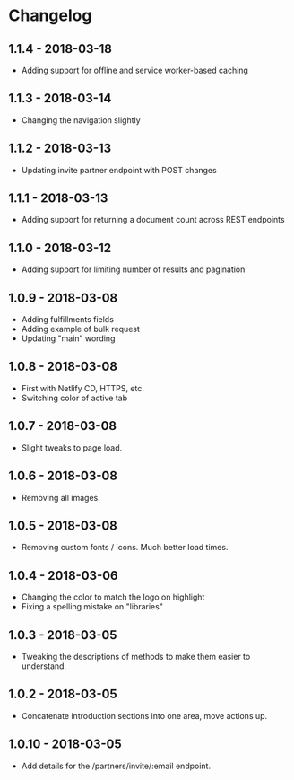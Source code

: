# Changelog

## 1.1.4 - 2018-03-18

* Adding support for offline and service worker-based caching

## 1.1.3 - 2018-03-14

* Changing the navigation slightly

## 1.1.2 - 2018-03-13

* Updating invite partner endpoint with POST changes

## 1.1.1 - 2018-03-13

* Adding support for returning a document count across REST endpoints

## 1.1.0 - 2018-03-12

* Adding support for limiting number of results and pagination

## 1.0.9 - 2018-03-08

* Adding fulfillments fields
* Adding example of bulk request
* Updating "main" wording

## 1.0.8 - 2018-03-08

* First with Netlify CD, HTTPS, etc.
* Switching color of active tab

## 1.0.7 - 2018-03-08

* Slight tweaks to page load.

## 1.0.6 - 2018-03-08

* Removing all images.

## 1.0.5 - 2018-03-08

* Removing custom fonts / icons. Much better load times.

## 1.0.4 - 2018-03-06

* Changing the color to match the logo on highlight
* Fixing a spelling mistake on "libraries"

## 1.0.3 - 2018-03-05

* Tweaking the descriptions of methods to make them easier to understand.

## 1.0.2 - 2018-03-05

* Concatenate introduction sections into one area, move actions up.

## 1.0.10 - 2018-03-05

* Add details for the /partners/invite/:email endpoint.
